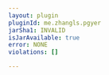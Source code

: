 ```yaml
---
layout: plugin
pluginId: me.zhangls.pgyer
jarSha1: INVALID
isJarAvailable: true
error: NONE
violations: []

---
```


